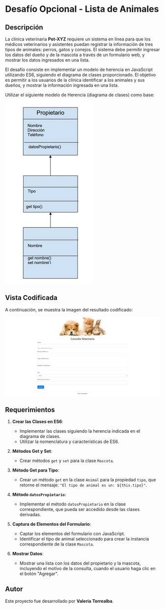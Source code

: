 # Desafío Opcional - Lista de Animales

## Descripción

La clínica veterinaria **Pet-XYZ** requiere un sistema en línea para que los médicos veterinarios y asistentes puedan registrar la información de tres tipos de animales: perros, gatos y conejos. El sistema debe permitir ingresar los datos del dueño y de la mascota a través de un formulario web, y mostrar los datos ingresados en una lista.

El desafío consiste en implementar un modelo de herencia en JavaScript utilizando ES6, siguiendo el diagrama de clases proporcionado. El objetivo es permitir a los usuarios de la clínica identificar a los animales y sus dueños, y mostrar la información ingresada en una lista.

Utilizar el siguiente modelo de Herencia (diagrama de clases) como base:

![modelo](assets/screenshot/modelo.png)

## Vista Codificada

A continuación, se muestra la imagen del resultado codificado:

![desafio](assets/screenshot/desafio.png)

## Requerimientos

1. **Crear las Clases en ES6**:
   - Implementar las clases siguiendo la herencia indicada en el diagrama de clases.
   - Utilizar la nomenclatura y características de ES6.

2. **Métodos Get y Set**:
   - Crear métodos `get` y `set` para la clase `Mascota`.

3. **Método Get para Tipo**:
   - Crear un método `get` en la clase `Animal` para la propiedad `tipo`, que retorne el mensaje: `"El tipo de animal es un: ${this.tipo}"`.

4. **Método `datosPropietario`**:
   - Implementar el método `datosPropietario` en la clase correspondiente, que pueda ser accedido desde las clases derivadas.

5. **Captura de Elementos del Formulario**:
   - Captar los elementos del formulario con JavaScript.
   - Identificar el tipo de animal seleccionado para crear la instancia correspondiente de la clase `Mascota`.

6. **Mostrar Datos**:
   - Mostrar una lista con los datos del propietario y la mascota, incluyendo el motivo de la consulta, cuando el usuario haga clic en el botón "Agregar".

## Autor

Este proyecto fue desarrollado por **Valeria Torrealba**.
